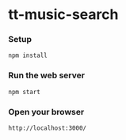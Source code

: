 # tt-music-search

### Setup
`npm install`

### Run the web server
`npm start`

### Open your browser
`http://localhost:3000/`